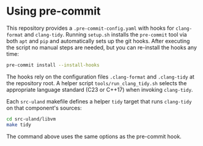 # Using pre-commit

This repository provides a `.pre-commit-config.yaml` with hooks for
`clang-format` and `clang-tidy`. Running `setup.sh` installs the
`pre-commit` tool via both `apt` and `pip` and automatically sets up
the git hooks. After executing the script no manual steps are needed,
but you can re-install the hooks any time:

```sh
pre-commit install --install-hooks
```

The hooks rely on the configuration files `.clang-format` and
`.clang-tidy` at the repository root.  A helper script
`tools/run_clang_tidy.sh` selects the appropriate language standard
(C23 or C++17) when invoking `clang-tidy`.

Each `src-uland` makefile defines a helper `tidy` target that runs
`clang-tidy` on that component's sources:

```sh
cd src-uland/libvm
make tidy
```

The command above uses the same options as the pre-commit hook.
